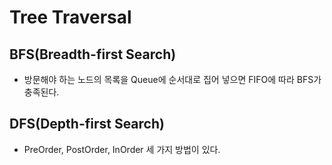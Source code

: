 # Tree Traversal

## BFS(Breadth-first Search)

- 방문해야 하는 노드의 목록을 Queue에 순서대로 집어 넣으면 FIFO에 따라 BFS가 충족된다.

## DFS(Depth-first Search)

- PreOrder, PostOrder, InOrder 세 가지 방법이 있다.
